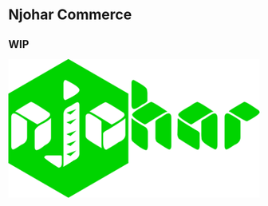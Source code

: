 # Njohar Commerce

## WIP

![Njohar Logo](https://github.com/njohar-project/njohar/blob/master/logo-njohar.png?raw=true)
